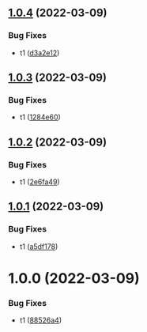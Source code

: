 ## [1.0.4](https://github.com/furiozo-ga/dotnet-l2/compare/v1.0.3...v1.0.4) (2022-03-09)


### Bug Fixes

* t1 ([d3a2e12](https://github.com/furiozo-ga/dotnet-l2/commit/d3a2e12b2464d19025a9feb5e4312dd991d8a39a))

## [1.0.3](https://github.com/furiozo-ga/dotnet-l2/compare/v1.0.2...v1.0.3) (2022-03-09)


### Bug Fixes

* t1 ([1284e60](https://github.com/furiozo-ga/dotnet-l2/commit/1284e60aab60ea5fc327da2ae039b98ba7eb35b4))

## [1.0.2](https://github.com/furiozo-ga/dotnet-l2/compare/v1.0.1...v1.0.2) (2022-03-09)


### Bug Fixes

* t1 ([2e6fa49](https://github.com/furiozo-ga/dotnet-l2/commit/2e6fa4948f38713670c9a5d0ea8f2f8781741215))

## [1.0.1](https://github.com/furiozo-ga/dotnet-l2/compare/v1.0.0...v1.0.1) (2022-03-09)


### Bug Fixes

* t1 ([a5df178](https://github.com/furiozo-ga/dotnet-l2/commit/a5df178aa3173e0a612fb33082327deaeb045dfa))

# 1.0.0 (2022-03-09)


### Bug Fixes

* t1 ([88526a4](https://github.com/furiozo-ga/dotnet-l2/commit/88526a43b7aca709a9cf45c438a45c620acd0915))
